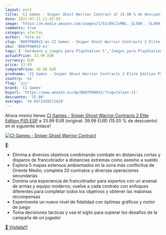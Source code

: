 ```yaml
---
layout: post
title: 'CI Games - Sniper Ghost Warrior Contract al 15.00 % de descuento'
date: 2021-07-21 21:42:03
image: 'https://m.media-amazon.com/images/I/51cBkCJxMWL._SL500_._SL400_.jpg'
comments: true
category: ofertas
author: 'tole.es'
slug: 'B08YPDW9V2-es CI Games - Sniper Ghost Warrior Contracts 2 Elite Edition...'
sku: 'B08YPDW9V2-es'
tags: [ 'Hardware y juegos para PlayStation 5','Juegos para PlayStation 5','Videojuegos','ci games','ps5', ]
actualPrice: 33.99 EUR
currency: EUR
price: 33.99
comparePrice: 39.99 EUR
prodname: 'CI Games - Sniper Ghost Warrior Contracts 2 Elite Edition PS5 ESP'
country: 'es'
flag: '🇪🇸'
brand: 'CI Games'
buyurl: 'https://www.amazon.es/dp/B08YPDW9V2/?tag=tolees-21'
descuento: '15.00'
average: '34.8471428571429'
---
```


Ahora mismo tienes [CI Games - Sniper Ghost Warrior Contracts 2 Elite Edition PS5 ESP](https://www.amazon.es/dp/B08YPDW9V2/?tag=tolees-21) a 33.99 EUR (original: 39.99 EUR) (15.00 %  de descuento) en el siguiente enlace!

[![CI Games - Sniper Ghost Warrior Contract](https://m.media-amazon.com/images/I/51cBkCJxMWL._SL500_._SL400_.jpg)](https://www.amazon.es/dp/B08YPDW9V2/?tag=tolees-21)

🔎:

- Elimina a diversos objetivos combinando combate en distancias cortas y disparos de francotirador a distancias extremas como asesino a sueldo
- Explora 5 mapas extensos ambientados en la zona más conflictiva de Oriente Medio; completa 20 contratos y diversas operaciones secundarias
- Domina una experiencia de francotirador para expertos con un arsenal de armas y equipo moderno; vuelve a cada contrato con enfoques diferentes para completar todos los objetivos y obtener las máximas recompensas
- Experimente un nuevo nivel de fidelidad con óptimas gráficos y motor de juego
- Toma decisiones tácticas y usa el sigilo para superar los desafíos de la campaña de un jugador

[🛒 Visítala!!!](https://www.amazon.es/dp/B08YPDW9V2/?tag=tolees-21)
